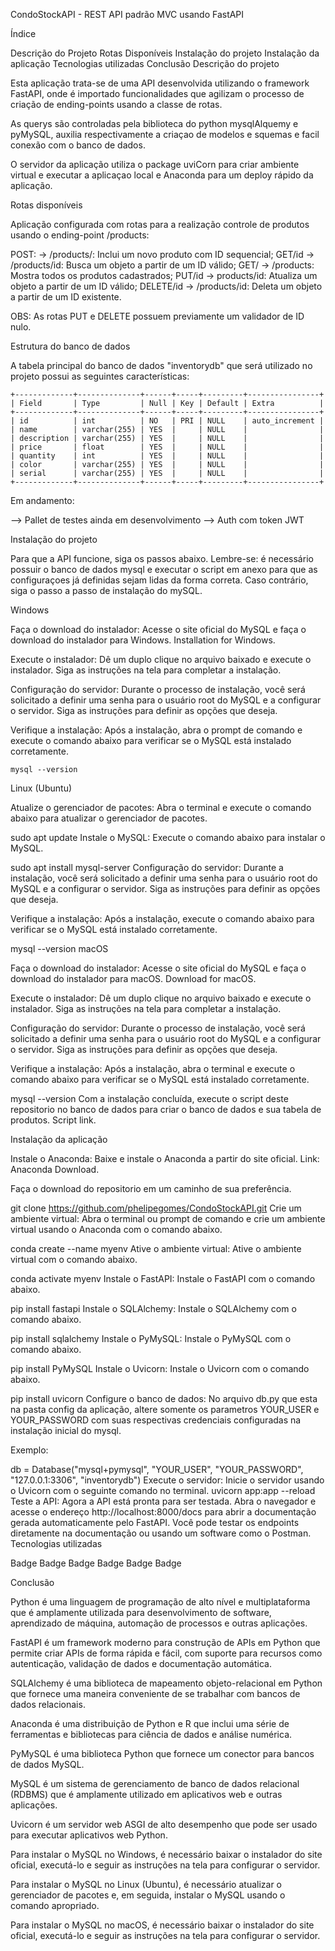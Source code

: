 CondoStockAPI - REST API padrão MVC usando FastAPI

Índice

Descrição do Projeto
Rotas Disponíveis
Instalação do projeto
Instalação da aplicação
Tecnologias utilizadas
Conclusão
Descrição do projeto

Esta aplicação trata-se de uma API desenvolvida utilizando o framework FastAPI, onde é importado funcionalidades que agilizam o processo de criação de ending-points usando a classe de rotas.

As querys são controladas pela biblioteca do python mysqlAlquemy e pyMySQL, auxilia respectivamente a criaçao de modelos e squemas e facil conexão com o banco de dados.

O servidor da aplicação utiliza o package uviCorn para criar ambiente virtual e executar a aplicaçao local e Anaconda para um deploy rápido da aplicação.

Rotas disponíveis

Aplicação configurada com rotas para a realização controle de produtos usando o ending-point /products:

POST: -> /products/: Inclui um novo produto com ID sequencial; 
GET/id -> /products/id: Busca um objeto a partir de um ID válido; 
GET/ -> /products: Mostra todos os produtos cadastrados; 
PUT/id -> products/id: Atualiza um objeto a partir de um ID válido; 
DELETE/id -> /products/id: Deleta um objeto a partir de um ID existente.

OBS: As rotas PUT e DELETE possuem previamente um validador de ID nulo.

Estrutura do banco de dados

A tabela principal do banco de dados "inventorydb" que será utilizado no projeto possui as seguintes características:

```
+-------------+--------------+------+-----+---------+----------------+
| Field       | Type         | Null | Key | Default | Extra          |
+-------------+--------------+------+-----+---------+----------------+
| id          | int          | NO   | PRI | NULL    | auto_increment |
| name        | varchar(255) | YES  |     | NULL    |                |
| description | varchar(255) | YES  |     | NULL    |                |
| price       | float        | YES  |     | NULL    |                |
| quantity    | int          | YES  |     | NULL    |                |
| color       | varchar(255) | YES  |     | NULL    |                |
| serial      | varchar(255) | YES  |     | NULL    |                |
+-------------+--------------+------+-----+---------+----------------+
```
Em andamento: 

--> Pallet de testes ainda em desenvolvimento 
--> Auth com token JWT

Instalação do projeto

Para que a API funcione, siga os passos abaixo. Lembre-se: é necessário possuir o banco de dados mysql e executar o script em anexo para que as configuraçoes já definidas sejam lidas da forma correta. Caso contrário, siga o passo a passo de instalação do mySQL.

Windows

Faça o download do instalador: Acesse o site oficial do MySQL e faça o download do instalador para Windows. Installation for Windows.

Execute o instalador: Dê um duplo clique no arquivo baixado e execute o instalador. Siga as instruções na tela para completar a instalação.

Configuração do servidor: Durante o processo de instalação, você será solicitado a definir uma senha para o usuário root do MySQL e a configurar o servidor. Siga as instruções para definir as opções que deseja.

Verifique a instalação: Após a instalação, abra o prompt de comando e execute o comando abaixo para verificar se o MySQL está instalado corretamente.
```
mysql --version

```
Linux (Ubuntu)

Atualize o gerenciador de pacotes: Abra o terminal e execute o comando abaixo para atualizar o gerenciador de pacotes.

sudo apt update
Instale o MySQL: Execute o comando abaixo para instalar o MySQL.

sudo apt install mysql-server
Configuração do servidor: Durante a instalação, você será solicitado a definir uma senha para o usuário root do MySQL e a configurar o servidor. Siga as instruções para definir as opções que deseja.

Verifique a instalação: Após a instalação, execute o comando abaixo para verificar se o MySQL está instalado corretamente.

mysql --version
macOS

Faça o download do instalador: Acesse o site oficial do MySQL e faça o download do instalador para macOS. Download for macOS.

Execute o instalador: Dê um duplo clique no arquivo baixado e execute o instalador. Siga as instruções na tela para completar a instalação.

Configuração do servidor: Durante o processo de instalação, você será solicitado a definir uma senha para o usuário root do MySQL e a configurar o servidor. Siga as instruções para definir as opções que deseja.

Verifique a instalação: Após a instalação, abra o terminal e execute o comando abaixo para verificar se o MySQL está instalado corretamente.

mysql --version
Com a instalação concluída, execute o script deste repositorio no banco de dados para criar o banco de dados e sua tabela de produtos. Script link.

Instalação da aplicação

Instale o Anaconda: Baixe e instale o Anaconda a partir do site oficial. Link: Anaconda Download.

Faça o download do repositorio em um caminho de sua preferência.

git clone https://github.com/phelipegomes/CondoStockAPI.git
Crie um ambiente virtual: Abra o terminal ou prompt de comando e crie um ambiente virtual usando o Anaconda com o comando abaixo.

conda create --name myenv
Ative o ambiente virtual: Ative o ambiente virtual com o comando abaixo.

conda activate myenv
Instale o FastAPI: Instale o FastAPI com o comando abaixo.

pip install fastapi
Instale o SQLAlchemy: Instale o SQLAlchemy com o comando abaixo.

pip install sqlalchemy
Instale o PyMySQL: Instale o PyMySQL com o comando abaixo.

pip install PyMySQL
Instale o Uvicorn: Instale o Uvicorn com o comando abaixo.

pip install uvicorn
Configure o banco de dados: No arquivo db.py que esta na pasta config da aplicação, altere somente os parametros YOUR_USER e YOUR_PASSWORD com suas respectivas credenciais configuradas na instalação inicial do mysql.

Exemplo:

db = Database("mysql+pymysql", "YOUR_USER", "YOUR_PASSWORD", "127.0.0.1:3306", "inventorydb")
Execute o servidor: Inicie o servidor usando o Uvicorn com o seguinte comando no terminal.
uvicorn app:app --reload
Teste a API: Agora a API está pronta para ser testada. Abra o navegador e acesse o endereço http://localhost:8000/docs para abrir a documentação gerada automaticamente pelo FastAPI. Você pode testar os endpoints diretamente na documentação ou usando um software como o Postman.
Tecnologias utilizadas

Badge Badge Badge Badge Badge Badge

Conclusão

Python é uma linguagem de programação de alto nível e multiplataforma que é amplamente utilizada para desenvolvimento de software, aprendizado de máquina, automação de processos e outras aplicações.

FastAPI é um framework moderno para construção de APIs em Python que permite criar APIs de forma rápida e fácil, com suporte para recursos como autenticação, validação de dados e documentação automática.

SQLAlchemy é uma biblioteca de mapeamento objeto-relacional em Python que fornece uma maneira conveniente de se trabalhar com bancos de dados relacionais.

Anaconda é uma distribuição de Python e R que inclui uma série de ferramentas e bibliotecas para ciência de dados e análise numérica.

PyMySQL é uma biblioteca Python que fornece um conector para bancos de dados MySQL.

MySQL é um sistema de gerenciamento de banco de dados relacional (RDBMS) que é amplamente utilizado em aplicativos web e outras aplicações.

Uvicorn é um servidor web ASGI de alto desempenho que pode ser usado para executar aplicativos web Python.

Para instalar o MySQL no Windows, é necessário baixar o instalador do site oficial, executá-lo e seguir as instruções na tela para configurar o servidor.

Para instalar o MySQL no Linux (Ubuntu), é necessário atualizar o gerenciador de pacotes e, em seguida, instalar o MySQL usando o comando apropriado.

Para instalar o MySQL no macOS, é necessário baixar o instalador do site oficial, executá-lo e seguir as instruções na tela para configurar o servidor.
